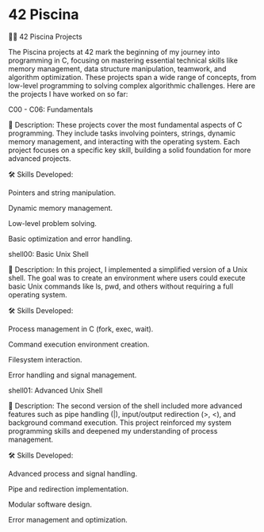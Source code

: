 # 42 Piscina
🏊‍♂️ 42 Piscina Projects

The Piscina projects at 42 mark the beginning of my journey into programming in C, focusing on mastering essential technical skills like memory management, data structure manipulation, teamwork, and algorithm optimization. These projects span a wide range of concepts, from low-level programming to solving complex algorithmic challenges. Here are the projects I have worked on so far:

C00 - C06: Fundamentals

📌 Description:
These projects cover the most fundamental aspects of C programming. They include tasks involving pointers, strings, dynamic memory management, and interacting with the operating system. Each project focuses on a specific key skill, building a solid foundation for more advanced projects.

🛠️ Skills Developed:

Pointers and string manipulation.

Dynamic memory management.

Low-level problem solving.

Basic optimization and error handling.

shell00: Basic Unix Shell

📌 Description:
In this project, I implemented a simplified version of a Unix shell. The goal was to create an environment where users could execute basic Unix commands like ls, pwd, and others without requiring a full operating system.

🛠️ Skills Developed:

Process management in C (fork, exec, wait).

Command execution environment creation.

Filesystem interaction.

Error handling and signal management.

shell01: Advanced Unix Shell

📌 Description:
The second version of the shell included more advanced features such as pipe handling (|), input/output redirection (>, <), and background command execution. This project reinforced my system programming skills and deepened my understanding of process management.

🛠️ Skills Developed:

Advanced process and signal handling.

Pipe and redirection implementation.

Modular software design.

Error management and optimization.
